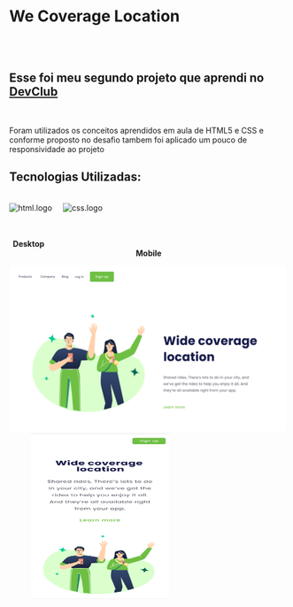 <h1>We Coverage Location</h1>
<br>
<br>
<h2>Esse foi meu segundo projeto que  aprendi no <a href="https://rodolfomori.com/devclub">DevClub</a></h2>
<br>
<p>Foram utilizados os conceitos aprendidos em aula de HTML5 e CSS e conforme proposto no desafio tambem foi aplicado um pouco de responsividade ao projeto </p>
<h2>Tecnologias Utilizadas:</h2>
<br>
<div display="felx"> 
<img src="https://img.shields.io/badge/HTML5-E34F26?style=for-the-badge&logo=html5&logoColor=white" alt="html.logo" width="80px" height="30px" /> &nbsp &nbsp
<img src="https://img.shields.io/badge/CSS3-1572B6?style=for-the-badge&logo=css3&logoColor=white" alt="css.logo" width="80px" height="30px" />
</div>

<br>
<br>

<p align="center"><b>Desktop&emsp;&emsp;&emsp;&emsp;&emsp;&emsp;&emsp;&emsp;&emsp;&emsp;&emsp;&emsp;&emsp;&emsp;&emsp;&emsp;&emsp;&emsp;&emsp;&emsp;&emsp;&emsp;&emsp;&emsp;&emsp;&emsp;&emsp;&emsp;&emsp;&emsp;&emsp;Mobile</b></p>


<div display="flex">
<img src="https://github.com/Phelipefb/We-Coverage-Location/blob/main/assets/Desktop.png?raw=true"  width="500px" height="300px"  title="Desktop"/>
  &nbsp &nbsp &nbsp &nbsp &nbsp 
<img src="https://github.com/Phelipefb/We-Coverage-Location/blob/main/assets/Mobile.png?raw=true" width="250px" height="300" title="Mobile"/>
</div>
